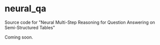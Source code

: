 # neural_qa
Source code for "Neural Multi-Step Reasoning for Question Answering on Semi-Structured Tables"

Coming soon.
